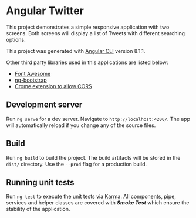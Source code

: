 # Angular Twitter

This project demonstrates a simple responsive application with two screens. Both screens will display a list of Tweets with different searching options.

This project was generated with [Angular CLI](https://github.com/angular/angular-cli) version 8.1.1.

Other third party libraries used in this applications are listed below:
 - [Font Awesome](https://fontawesome.com/v4.7.0)
 - [ng-bootstrap](https://ng-bootstrap.github.io/#/getting-started)
 -  [Crome extension to allow CORS](https://waa.ai/aCw4)

## Development server
Run `ng serve` for a dev server. Navigate to `http://localhost:4200/`. The app will automatically reload if you change any of the source files.
  

## Build
Run `ng build` to build the project. The build artifacts will be stored in the `dist/` directory. Use the `--prod` flag for a production build. 

  
## Running unit tests
Run `ng test` to execute the unit tests via [Karma](https://karma-runner.github.io). All components, pipe, services and helper classes are covered with ***Smoke Test*** which ensure the stability of the application.